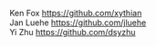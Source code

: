 Ken Fox <https://github.com/xythian> <br>
Jan Luehe <https://github.com/jluehe> <br>
Yi Zhu <https://github.com/dsyzhu> <br>
